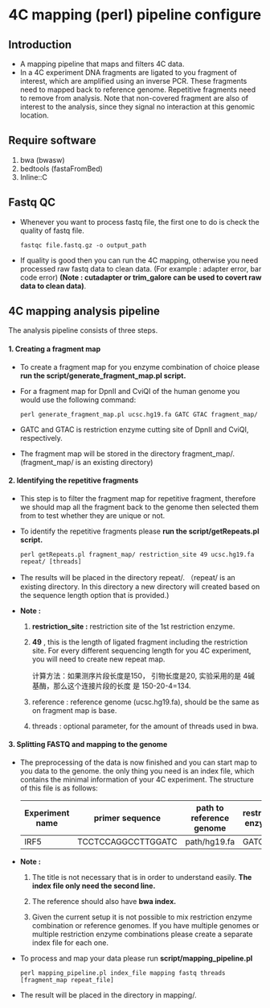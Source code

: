 # 4C mapping (perl) pipeline configure



## Introduction

+ A mapping pipeline that maps and filters 4C data.
+ In a 4C experiment DNA fragments are ligated to you fragment of interest, which are amplified using an inverse PCR. These fragments need to mapped back to reference genome. Repetitive fragments need to remove from analysis. Note that non-covered fragment are also of interest to the analysis, since they signal no interaction at this genomic location.



## Require software

1. bwa (bwasw)
2. bedtools (fastaFromBed)
3. Inline::C



## Fastq QC

+ Whenever you want to process fastq file, the first one to do is check the quality of fastq file.

  ```shell
  fastqc file.fastq.gz -o output_path
  ```

+ If quality is good then you can run the 4C mapping, otherwise you need processed raw fastq data to clean data. (For example : adapter error, bar code error) **(Note : cutadapter or trim_galore can be used to covert raw data to clean data)**.



## 4C mapping analysis pipeline

The analysis pipeline consists of three steps.

#### **1. Creating a fragment map**

+ To create a fragment map for you enzyme combination of choice please **run the script/generate_fragment_map.pl script.** 

+ For a fragment map for DpnII and CviQI of the human genome you would use the following command:

  ```shell
  perl generate_fragment_map.pl ucsc.hg19.fa GATC GTAC fragment_map/
  ```

+ GATC and GTAC is restriction enzyme cutting site of DpnII and CviQI, respectively.
+ The fragment map will be stored in the directory fragment_map/. (fragment_map/ is an existing directory)



#### **2. Identifying the repetitive  fragments**

+ This step is to filter the fragment map for repetitive fragment, therefore we should map all the fragment back to the genome then selected them from to test whether they are unique or not.

+ To identify the repetitive fragments please **run the script/getRepeats.pl script.**

  ```shell
  perl getRepeats.pl fragment_map/ restriction_site 49 ucsc.hg19.fa repeat/ [threads]
  ```

+ The results will be placed in the directory repeat/. （repeat/ is an existing directory. In this directory a new directory will created based on the sequence length option that is provided.)

+ **Note :** 

  1. **restriction_site :** restriction site of the 1st restriction enzyme.

  2. **49** , this is the length of ligated fragment including the restriction site. For every different sequencing length for you 4C experiment, you will need to create new repeat map.

     计算方法：如果测序片段长度是150， 引物长度是20, 实验采用的是 4碱基酶，那么这个连接片段的长度 是 150-20-4=134.

  3. reference : reference genome (ucsc.hg19.fa), should be the same as on fragment map is base.

  4. threads : optional parameter, for the amount of threads used in bwa.



#### 3. Splitting FASTQ and mapping to the genome

+ The preprocessing of the data is now finished and you can start map to you data to the genome. the only thing you need is an index file, which contains the minimal information of your 4C experiment. The structure of this file is as follows:

  | Experiment name | primer sequence    | path to reference genome | restriction enzyme1 | restriction enzyme2 | viewpoint chromosome |
  | --------------- | ------------------ | ------------------------ | ------------------- | ------------------- | -------------------- |
  | IRF5            | TCCTCCAGGCCTTGGATC | path/hg19.fa             | GATC                | GTAC                | chr7                 |

+ **Note :**

  1. The title is not necessary that is in order to understand easily. **The index file only need the second line.**

  2. The reference should also have **bwa index.**
  3. Given the current setup it is not possible to mix restriction enzyme combination or reference genomes. If you have multiple genomes or multiple restriction enzyme combinations please create a separate index file for each one.

+ To process and map your data please run **script/mapping_pipeline.pl**

  ```shell
  perl mapping_pipeline.pl index_file mapping fastq threads [fragment_map repeat_file]
  ```




+ The result will be placed in the directory in mapping/.











 

